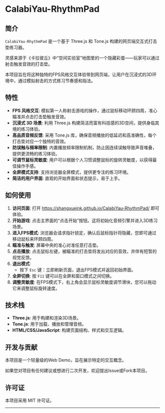# CalabiYau-RhythmPad

## 简介

`CalabiYau-RhythmPad` 是一个基于 Three.js 和 Tone.js 构建的网页端交互式打击垫练习器。

灵感来源于《卡拉彼丘》中“空间实验室”地图里的一个隐藏彩蛋——玩家可以通过射击触发音效的打击垫。

本项目旨在将这种独特的FPS风格交互体验带到网页端，让用户在沉浸式的3D环境中，通过模拟射击的方式练习节奏感和指法。


## 特性

*   **FPS 风格交互**: 模拟第一人称射击游戏的操作，通过鼠标移动环顾四周，准心瞄准并点击打击垫触发音效。
*   **沉浸式 3D 场景**: 利用 Three.js 构建简洁而富有科技感的3D空间，提供身临其境的练习体验。
*   **高品质音频反馈**: 采用 Tone.js 库，确保音频播放的低延迟和高准确性，每个打击垫对应一个独特的音效。
*   **防误触与频率限制**: 内置播放频率限制机制，防止因连续误触导致声音堆叠，提供更流畅的练习体验。
*   **可调节鼠标灵敏度**: 用户可以根据个人习惯调整鼠标的旋转灵敏度，以获得最佳操作手感。
*   **全屏模式支持**: 支持浏览器全屏模式，提供更专注的练习环境。
*   **简洁的用户界面**: 直观的开始界面和状态提示，易于上手。

## 如何使用

1.  **访问页面**: 打开  https://shangxueink.github.io/CalabiYau-RhythmPad/ 即可体验。
2.  **开始游戏**: 点击主界面的“点击开始”按钮。这将初始化音频引擎并进入3D练习场景。
3.  **进入FPS模式**: 浏览器会请求指针锁定，确认后鼠标指针将隐藏，您即可通过移动鼠标来环顾四周。
4.  **瞄准与触发**: 屏幕中央的准心对准任意打击垫。
5.  **点击播放**: 点击鼠标左键，被瞄准的打击垫将发出对应的音效，并伴有短暂的视觉反馈。
6.  **退出模式**:
    *   按下 `Esc` 键：立即刷新页面，退出FPS模式并返回初始界面。
7.  **全屏切换**: 按 `F11` 键可以在全屏和窗口模式之间切换。
8.  **调整灵敏度**: 在FPS模式下，右上角会显示鼠标灵敏度调节滑块，您可以拖动它来调整鼠标旋转速度。

## 技术栈

*   **Three.js**: 用于构建和渲染3D场景。
*   **Tone.js**: 用于加载、播放和管理音频。
*   **HTML/CSS/JavaScript**: 构建页面结构、样式和交互逻辑。

## 开发与贡献

本项目是一个轻量级的Web Demo，旨在展示特定的交互概念。

如果您对项目有任何建议或想进行二次开发，欢迎提出Issue或Fork本项目。

## 许可证

本项目采用 MIT 许可证。

---

